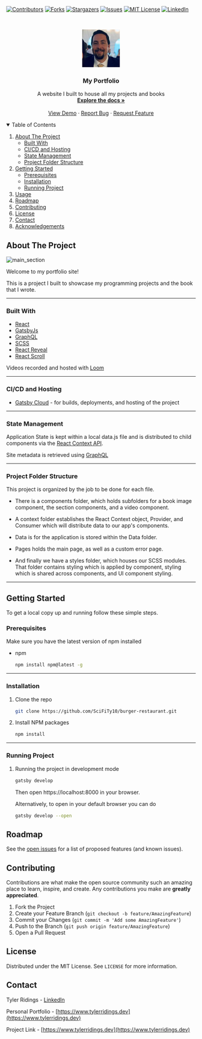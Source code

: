 <!-- PROJECT SHIELDS -->

[![Contributors][contributors-shield]][contributors-url]
[![Forks][forks-shield]][forks-url]
[![Stargazers][stars-shield]][stars-url]
[![Issues][issues-shield]][issues-url]
[![MIT License][license-shield]][license-url]
[![LinkedIn][linkedin-shield]][linkedin-url]

<!-- PROJECT LOGO -->
<br />
<p align="center">
  <a href="https://github.com/SciFiTy10/portfolio">
    <img src="image/profile.jpg" alt="Logo" width="100" height="100">
  </a>

  <h3 align="center">My Portfolio</h3>

  <p align="center">
    A website I built to house all my projects and books
    <br />
    <a href="https://github.com/SciFiTy10/portfolio"><strong>Explore the docs »</strong></a>
    <br />
    <br />
    <a href="https://www.tylerridings.dev">View Demo</a>
    ·
    <a href="https://github.com/SciFiTy10/portfolio/issues">Report Bug</a>
    ·
    <a href="https://github.com/SciFiTy10/portfolio/issues">Request Feature</a>
  </p>
</p>

<!-- TABLE OF CONTENTS -->
<details open="open">
  <summary>Table of Contents</summary>
  <ol>
    <li>
      <a href="#about-the-project">About The Project</a>
      <ul>
        <li><a href="#built-with">Built With</a></li>
        <li><a href="#cicd-and-hosting">CI/CD and Hosting</a></li>
        <li><a href="#state-management">State Management</a></li>
        <li><a href="#project-folder-structure">Project Folder Structure</a></li>
      </ul>
    </li>
    <li>
      <a href="#getting-started">Getting Started</a>
      <ul>
        <li><a href="#prerequisites">Prerequisites</a></li>
        <li><a href="#installation">Installation</a></li>
        <li><a href="#running-project">Running Project</a></li>
      </ul>
    </li>
    <li><a href="#usage">Usage</a></li>
    <li><a href="#roadmap">Roadmap</a></li>
    <li><a href="#contributing">Contributing</a></li>
    <li><a href="#license">License</a></li>
    <li><a href="#contact">Contact</a></li>
    <li><a href="#acknowledgements">Acknowledgements</a></li>
  </ol>
</details>

<!-- ABOUT THE PROJECT -->

## About The Project

<!--add link to main page -->
<img src="image/portfolio.jpg" alt="main_section" >

Welcome to my portfolio site!

This is a project I built to showcase my programming projects and the book that I wrote.

---

### Built With

- [React](https://reactjs.org)
- [GatsbyJs](https://www.gatsbyjs.com)
- [GraphQL](https://graphql.org)
- [SCSS](https://sass-lang.com)
- [React Reveal](https://www.react-reveal.com)
- [React Scroll](https://www.npmjs.com/package/react-scroll)

Videos recorded and hosted with [Loom](https://www.loom.com/)

---

### CI/CD and Hosting

- [Gatsby Cloud](https://www.gatsbyjs.com/products/cloud/) - for builds, deployments, and hosting of the project

---

### State Management

Application State is kept within a local data.js file and is distributed to child components via the [React Context API](https://reactjs.org/docs/context.html).

Site metadata is retrieved using [GraphQL](https://graphql.org)

---

### Project Folder Structure

This project is organized by the job to be done for each file.

- There is a components folder, which holds subfolders for a book image component, the section components, and a video component.

- A context folder establishes the React Context object, Provider, and Consumer which will distribute data to our app's components.

- Data is for the application is stored within the Data folder.

- Pages holds the main page, as well as a custom error page.

- And finally we have a styles folder, which houses our SCSS modules. That folder contains styling which is applied by component, styling which is shared across components, and UI component styling.

---

<!-- GETTING STARTED -->

## Getting Started

To get a local copy up and running follow these simple steps.

### Prerequisites

Make sure you have the latest version of npm installed

- npm
  ```sh
  npm install npm@latest -g
  ```

---

### Installation

1. Clone the repo
   ```sh
   git clone https://github.com/SciFiTy10/burger-restaurant.git
   ```
2. Install NPM packages
   ```sh
   npm install
   ```

---

### Running Project

1. Running the project in development mode

   ```sh
   gatsby develop
   ```

   Then open https://localhost:8000 in your browser.

   Alternatively, to open in your default browser you can do

   ```sh
   gatsby develop --open
   ```

<!-- ROADMAP -->

## Roadmap

See the [open issues](https://github.com/SciFiTy10/burger-restaurant/issues) for a list of proposed features (and known issues).

<!-- CONTRIBUTING -->

## Contributing

Contributions are what make the open source community such an amazing place to learn, inspire, and create. Any contributions you make are **greatly appreciated**.

1. Fork the Project
2. Create your Feature Branch (`git checkout -b feature/AmazingFeature`)
3. Commit your Changes (`git commit -m 'Add some AmazingFeature'`)
4. Push to the Branch (`git push origin feature/AmazingFeature`)
5. Open a Pull Request

<!-- LICENSE -->

## License

Distributed under the MIT License. See `LICENSE` for more information.

<!-- CONTACT -->

## Contact

Tyler Ridings - [LinkedIn](https://www.linkedin.com/in/tyler-ridings-24804585/)

Personal Portfolio - [https://www.tylerridings.dev](https://www.tylerridings.dev)

Project Link - [https://www.tylerridings.dev](https://www.tylerridings.dev)

<!-- MARKDOWN LINKS & IMAGES -->

[contributors-shield]: https://img.shields.io/github/contributors/SciFiTy10/portfolio.svg?style=for-the-badge
[contributors-url]: https://github.com/SciFiTy10/portfolio/graphs/contributors
[forks-shield]: https://img.shields.io/github/forks/SciFiTy10/portfolio.svg?style=for-the-badge
[forks-url]: https://github.com/SciFiTy10/portfolio/network/members
[stars-shield]: https://img.shields.io/github/stars/SciFiTy10/portfolio.svg?style=for-the-badge
[stars-url]: https://github.com/SciFiTy10/portfolio/stargazers
[issues-shield]: https://img.shields.io/github/issues/SciFiTy10/portfolio.svg?style=for-the-badge
[issues-url]: https://github.com/SciFiTy10/portfolio/issues
[license-shield]: https://img.shields.io/github/license/SciFiTy10/portfolio.svg?style=for-the-badge
[license-url]: https://github.com/SciFiTy10/portfolio/LICENSE.txt
[linkedin-shield]: https://img.shields.io/badge/-LinkedIn-black.svg?style=for-the-badge&logo=linkedin&colorB=555
[linkedin-url]: https://www.linkedin.com/in/tyler-ridings-24804585/
